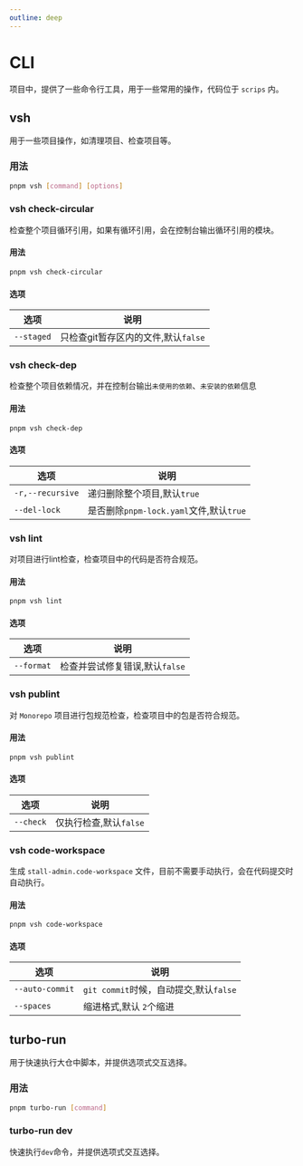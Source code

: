 ```yaml
---
outline: deep
---
```


# CLI

项目中，提供了一些命令行工具，用于一些常用的操作，代码位于 `scrips` 内。

## vsh

用于一些项目操作，如清理项目、检查项目等。

### 用法

```bash
pnpm vsh [command] [options]
```

### vsh check-circular

检查整个项目循环引用，如果有循环引用，会在控制台输出循环引用的模块。

#### 用法

```bash
pnpm vsh check-circular
```

#### 选项

| 选项       | 说明                                |
| ---------- | ----------------------------------- |
| `--staged` | 只检查git暂存区内的文件,默认`false` |

### vsh check-dep

检查整个项目依赖情况，并在控制台输出`未使用的依赖`、`未安装的依赖`信息

#### 用法

```bash
pnpm vsh check-dep
```

#### 选项

| 选项             | 说明                                    |
| ---------------- | --------------------------------------- |
| `-r,--recursive` | 递归删除整个项目,默认`true`             |
| `--del-lock`     | 是否删除`pnpm-lock.yaml`文件,默认`true` |

### vsh lint

对项目进行lint检查，检查项目中的代码是否符合规范。

#### 用法

```bash
pnpm vsh lint
```

#### 选项

| 选项       | 说明                           |
| ---------- | ------------------------------ |
| `--format` | 检查并尝试修复错误,默认`false` |

### vsh publint

对 `Monorepo` 项目进行包规范检查，检查项目中的包是否符合规范。

#### 用法

```bash
pnpm vsh publint
```

#### 选项

| 选项      | 说明                   |
| --------- | ---------------------- |
| `--check` | 仅执行检查,默认`false` |

### vsh code-workspace

生成 `stall-admin.code-workspace` 文件，目前不需要手动执行，会在代码提交时自动执行。

#### 用法

```bash
pnpm vsh code-workspace
```

#### 选项

| 选项            | 说明                                   |
| --------------- | -------------------------------------- |
| `--auto-commit` | `git commit`时候，自动提交,默认`false` |
| `--spaces`      | 缩进格式,默认 `2`个缩进                |

## turbo-run

用于快速执行大仓中脚本，并提供选项式交互选择。

### 用法

```bash
pnpm turbo-run [command]
```

### turbo-run dev

快速执行`dev`命令，并提供选项式交互选择。

